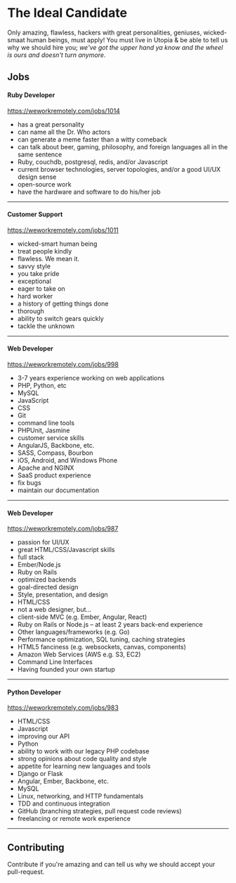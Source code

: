 # The Ideal Candidate

Only amazing, flawless, hackers with great personalities, geniuses, wicked-smaat human beings, must apply! You must live in Utopia & be able to tell us why we should hire you; _we've got the upper hand ya know and the wheel is ours and doesn't turn anymore_.


## Jobs

#### Ruby Developer

https://weworkremotely.com/jobs/1014

- has a great personality
- can name all the Dr. Who actors
- can generate a meme faster than a witty comeback
- can talk about beer, gaming, philosophy, and foreign languages all in the same sentence
- Ruby, couchdb, postgresql, redis, and/or Javascript
- current browser technologies, server topologies, and/or a good UI/UX design sense
- open-source work
- have the hardware and software to do his/her job


---


#### Customer Support

https://weworkremotely.com/jobs/1011

- wicked-smart human being
- treat people kindly
- flawless. We mean it.
- savvy style
- you take pride
- exceptional
- eager to take on
- hard worker
- a history of getting things done
- thorough
- ability to switch gears quickly
- tackle the unknown


---


#### Web Developer

https://weworkremotely.com/jobs/998

- 3-7 years experience working on web applications
- PHP, Python, etc
- MySQL
- JavaScript
- CSS
- Git
- command line tools
- PHPUnit, Jasmine
- customer service skills
- AngularJS, Backbone, etc.
- SASS, Compass, Bourbon
- iOS, Android, and Windows Phone
- Apache and NGINX
- SaaS product experience
- fix bugs
- maintain our documentation


---


#### Web Developer

https://weworkremotely.com/jobs/987

- passion for UI/UX
- great HTML/CSS/Javascript skills
- full stack
- Ember/Node.js
- Ruby on Rails
- optimized backends
- goal-directed design
- Style, presentation, and design
- HTML/CSS
- not a web designer, but...
- client-side MVC (e.g. Ember, Angular, React)
- Ruby on Rails or Node.js – at least 2 years back-end experience
- Other languages/frameworks (e.g. Go)
- Performance optimization, SQL tuning, caching strategies
- HTML5 fanciness (e.g. websockets, canvas, components)
- Amazon Web Services (AWS e.g. S3, EC2)
- Command Line Interfaces
- Having founded your own startup

---

#### Python Developer

https://weworkremotely.com/jobs/983

- HTML/CSS
- Javascript
- improving our API
- Python
- ability to work with our legacy PHP codebase
- strong opinions about code quality and style
- appetite for learning new languages and tools
- Django or Flask
- Angular, Ember, Backbone, etc.
- MySQL
- Linux, networking, and HTTP fundamentals
- TDD and continuous integration
- GitHub (branching strategies, pull request code reviews)
- freelancing or remote work experience

---


## Contributing

Contribute if you're amazing and can tell us why we should accept your pull-request.

